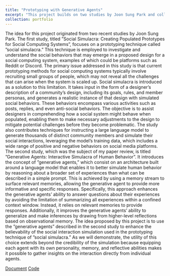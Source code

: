```yaml
---
title: "Prototyping with Generative Agents"
excerpt: "This project builds on two studies by Joon Sung Park and collaborators to improve the prototyping of social computing systems. The first study, 'Social Simulacra: Creating Populated Prototypes for Social Computing Systems' (Park et al., 2022), introduces a technique called social simulacra, which generates realistic simulations of online communities based on a designer’s input (e.g., community goals, rules, and member personas) to expose potential social dynamics—both constructive and disruptive—at scale. The second study, 'Generative Agents: Interactive Simulacra of Human Behavior' (Park et al., 2023), presents generative agents, an architecture built around large language models enhanced with memory and reflective reasoning, enabling agents to simulate more coherent and human-like behavior over time. This project proposes integrating generative agents into the social simulacra framework to increase the realism and interpretability of simulated interactions. By giving each agent a distinct memory, personality, and ability to reflect, the system not only better mimics plausible social behavior but also supports qualitative analysis of interactions through agents’ internal perspectives.<img src='/images/gen_ag.png' width='500' style='display: block; margin-left: auto; margin-right: auto;'>"
collection: portfolio
---
```


The idea for this project originated from two recent studies by Joon Sung Park. The first study, titled ”Social
Simulacra: Creating Populated Prototypes for Social Computing Systems”, focuses on a prototyping technique
called ”social simulacra.” This technique is employed to investigate and understand the social behaviors that may
emerge in a proposed design for a social computing system, examples of which could be platforms such as Reddit
or Discord. The primary issue addressed in this study is that current prototyping methods for social computing
systems typically involve recruiting small groups of people, which may not reveal all the challenges that can arise
when the system is scaled up. Social simulacra is introduced as a solution to this limitation. It takes input in
the form of a designer’s description of a community’s design, including its goals, rules, and member personas, and
generates a realistic instance of that design with simulated social behaviors. These behaviors encompass various
activities such as posts, replies, and even anti-social behaviors. The objective is to assist designers in comprehending
how a social system might behave when populated, enabling them to make necessary adjustments to the design to
mitigate potential challenges before they become problematic. The study also contributes techniques for instructing
a large language model to generate thousands of distinct community members and simulate their social interactions,
leveraging the model’s training data, which includes a wide range of positive and negative behaviors on social media
platforms.
The second study, which was the subject of my paper review, is titled ”Generative Agents: Interactive Simulacra
of Human Behavior”. It introduces the concept of ”generative agents,” which consist on an architecture built
around a language model that enables it to better simulate human behavior by reasoning about a broader set of
experiences than what can be described in a simple prompt. This is achieved by using a memory stream to surface
relevant memories, allowing the generative agent to provide more informative and specific responses. Specifically,
this approach enhances the generative agents’ ability to answer questions about their experiences by avoiding the
limitation of summarizing all experiences within a confined context window. Instead, it relies on relevant memories
to provide responses. Additionally, it improves the generative agents’ ability to generalize and make inferences by
drawing from higher-level reflections based on observational memory.
The idea proposed by this project is to use the ”generative agents” described in the second study to enhance
the believability of the social interaction simulation used in the prototyping technique of ”social simulacra.” As
we will demonstrate, the utility of this choice extends beyond the credibility of the simulation because equipping
each agent with its own personality, memory, and reflective abilities makes it possible to gather insights on the
interaction directly from individual agents.


[Document](../../files/HLT_project_report___Filippo_Merlo.pdf)  [Code](https://github.com/filippo-merlo/socSimulacra_with_genAgents.git)